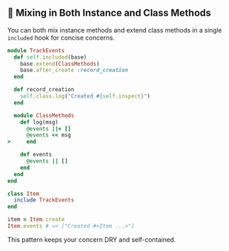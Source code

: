 ## 📝 Mixing in Both Instance and Class Methods

You can both mix instance methods and extend class methods in a single `included` hook for concise concerns.

```ruby
module TrackEvents
  def self.included(base)
    base.extend(ClassMethods)
    base.after_create :record_creation
  end

  def record_creation
    self.class.log("Created #{self.inspect}")
  end

  module ClassMethods
    def log(msg)
      @events ||= []
      @events << msg
>     end

    def events
      @events || []
    end
  end
end

class Item
  include TrackEvents
end

item = Item.create
Item.events # => ["Created #<Item ...>"]
```

This pattern keeps your concern DRY and self-contained.